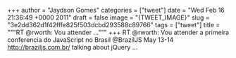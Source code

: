 
+++
author = "Jaydson Gomes"
categories = ["tweet"]
date = "Wed Feb 16 21:36:49 +0000 2011"
draft = false
image = "{TWEET_IMAGE}"
slug = "3e2dd362d1f42fffe825f503dcbd293588c89766"
tags = ["tweet"]
title = """RT @rworth: Vou attender ..."""
+++
RT @rworth: Vou attender a primeira conferencia do JavaScript no Brasil @BrazilJS May 13-14 http://braziljs.com.br/ talking about jQuery ...
